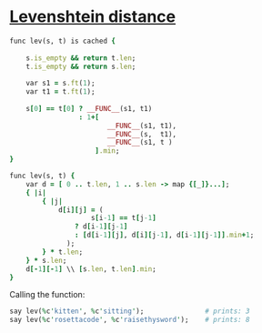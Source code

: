 [1]: http://rosettacode.org/wiki/Levenshtein_distance

# [Levenshtein distance][1]

```ruby
func lev(s, t) is cached {
 
    s.is_empty && return t.len;
    t.is_empty && return s.len;
 
    var s1 = s.ft(1);
    var t1 = t.ft(1);
 
    s[0] == t[0] ? __FUNC__(s1, t1)
                 : 1+[
                        __FUNC__(s1, t1),
                        __FUNC__(s,  t1),
                        __FUNC__(s1, t )
                     ].min;
}
```
```ruby
func lev(s, t) {
    var d = [ 0 .. t.len, 1 .. s.len -> map {[_]}...];
    { |i|
        { |j|
            d[i][j] = (
                    s[i-1] == t[j-1]
                ? d[i-1][j-1]
                : [d[i-1][j], d[i][j-1], d[i-1][j-1]].min+1;
              );
        } * t.len;
    } * s.len;
    d[-1][-1] \\ [s.len, t.len].min;
}
```


Calling the function:

```ruby
say lev(%c'kitten', %c'sitting');               # prints: 3
say lev(%c'rosettacode', %c'raisethysword');    # prints: 8
```